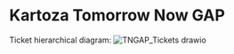 # Kartoza Tomorrow Now GAP
Ticket hierarchical diagram:
![TNGAP_Tickets drawio](https://github.com/kartoza/tomorrownow_gap/assets/174346185/97252311-d48a-4bb0-bb51-8964367e5a76)

